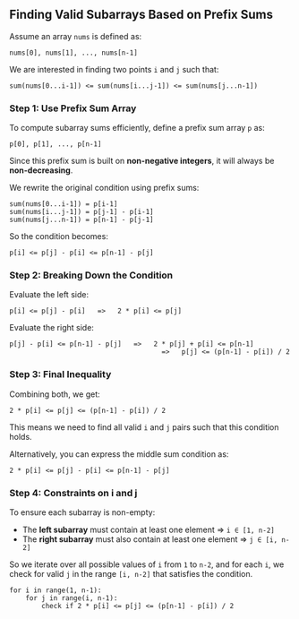 ## Finding Valid Subarrays Based on Prefix Sums

Assume an array `nums` is defined as:

```
nums[0], nums[1], ..., nums[n-1]
```

We are interested in finding two points `i` and `j` such that:

```
sum(nums[0...i-1]) <= sum(nums[i...j-1]) <= sum(nums[j...n-1])
```

### Step 1: Use Prefix Sum Array

To compute subarray sums efficiently, define a prefix sum array `p` as:

```
p[0], p[1], ..., p[n-1]
```

Since this prefix sum is built on **non-negative integers**, it will always be **non-decreasing**.

We rewrite the original condition using prefix sums:

```
sum(nums[0...i-1]) = p[i-1]
sum(nums[i...j-1]) = p[j-1] - p[i-1]
sum(nums[j...n-1]) = p[n-1] - p[j-1]
```

So the condition becomes:

```
p[i] <= p[j] - p[i] <= p[n-1] - p[j]
```

### Step 2: Breaking Down the Condition

Evaluate the left side:

```
p[i] <= p[j] - p[i]   =>   2 * p[i] <= p[j]
```

Evaluate the right side:

```
p[j] - p[i] <= p[n-1] - p[j]   =>   2 * p[j] + p[i] <= p[n-1]
                                      =>   p[j] <= (p[n-1] - p[i]) / 2
```

### Step 3: Final Inequality

Combining both, we get:

```
2 * p[i] <= p[j] <= (p[n-1] - p[i]) / 2
```

This means we need to find all valid `i` and `j` pairs such that this condition holds.

Alternatively, you can express the middle sum condition as:

```
2 * p[i] <= p[j] - p[i] <= p[n-1] - p[j]
```

### Step 4: Constraints on i and j

To ensure each subarray is non-empty:

- The **left subarray** must contain at least one element ⇒ `i ∈ [1, n-2]`
- The **right subarray** must also contain at least one element ⇒ `j ∈ [i, n-2]`

So we iterate over all possible values of `i` from `1` to `n-2`, and for each `i`, we check for valid `j` in the range `[i, n-2]` that satisfies the condition.

```
for i in range(1, n-1):
    for j in range(i, n-1):
        check if 2 * p[i] <= p[j] <= (p[n-1] - p[i]) / 2
```